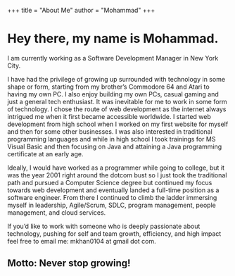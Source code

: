 +++
title = "About Me"
author = "Mohammad"
+++

# Hey there, my name is Mohammad.

I am currently working as a Software Development Manager in New York City.

I have had the privilege of growing up surrounded with technology in some shape or form, starting from my brother’s Commodore 64 and Atari to having my own PC. I also enjoy building my own PCs, casual gaming and just a general tech enthusiast. It was inevitable for me to work in some form of technology. I chose the route of web development as the internet always intrigued me when it first became accessible worldwide. I started web development from high school when I worked on my first website for myself and then for some other businesses. I was also interested in traditional programming languages and while in high school I took trainings for MS Visual Basic and then focusing on Java and attaining a Java programming certificate at an early age.

Ideally, I would have worked as a programmer while going to college, but it was the year 2001 right around the dotcom bust so I just took the traditional path and pursued a Computer Science degree but continued my focus towards web development and eventually landed a full-time position as a software engineer. From there I continued to climb the ladder immersing myself in leadership, Agile/Scrum, SDLC, program management, people management, and cloud services.

If you’d like to work with someone who is deeply passionate about technology, pushing for self and team growth, efficiency, and high impact feel free to email me: mkhan0104 at gmail dot com.

## Motto: Never stop growing!